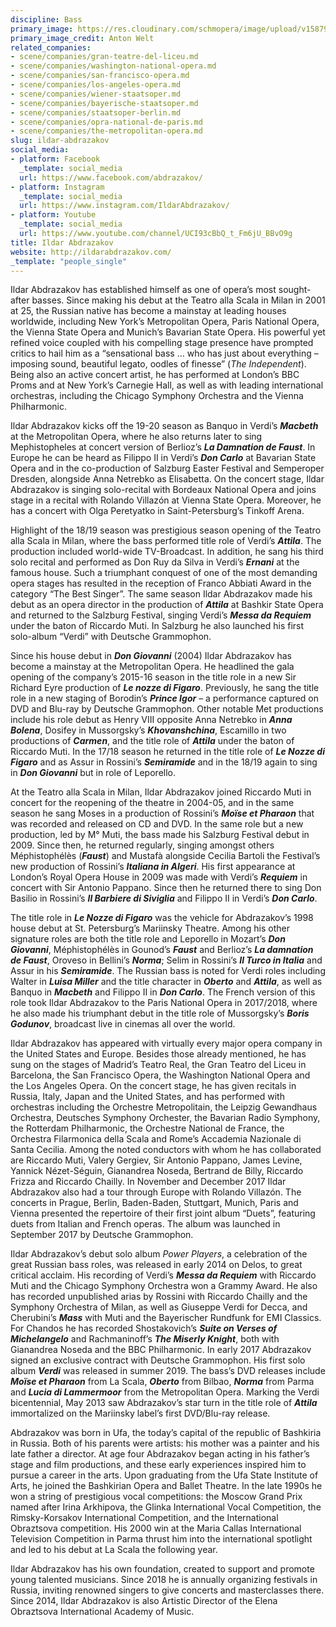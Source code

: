```yaml
---
discipline: Bass
primary_image: https://res.cloudinary.com/schmopera/image/upload/v1587928711/media/2020/04/IldarAbdrazakov-AntonWelt_ish0mk.png
primary_image_credit: Anton Welt
related_companies:
- scene/companies/gran-teatre-del-liceu.md
- scene/companies/washington-national-opera.md
- scene/companies/san-francisco-opera.md
- scene/companies/los-angeles-opera.md
- scene/companies/wiener-staatsoper.md
- scene/companies/bayerische-staatsoper.md
- scene/companies/staatsoper-berlin.md
- scene/companies/opra-national-de-paris.md
- scene/companies/the-metropolitan-opera.md
slug: ildar-abdrazakov
social_media:
- platform: Facebook
  _template: social_media
  url: https://www.facebook.com/abdrazakov/
- platform: Instagram
  _template: social_media
  url: https://www.instagram.com/IldarAbdrazakov/
- platform: Youtube
  _template: social_media
  url: https://www.youtube.com/channel/UCI93cBbQ_t_Fm6jU_BBvO9g
title: Ildar Abdrazakov
website: http://ildarabdrazakov.com/
_template: "people_single"
---
```

Ildar Abdrazakov has established himself as one of opera’s most sought-after basses. Since making his debut at the Teatro alla Scala in Milan in 2001 at 25, the Russian native has become a mainstay at leading houses worldwide, including New York’s Metropolitan Opera, Paris National Opera, the Vienna State Opera and Munich’s Bavarian State Opera. His powerful yet refined voice coupled with his compelling stage presence have prompted critics to hail him as a “sensational bass … who has just about everything – imposing sound, beautiful legato, oodles of finesse” (_The Independent_). Being also an active concert artist, he has performed at London’s BBC Proms and at New York’s Carnegie Hall, as well as with leading international orchestras, including the Chicago Symphony Orchestra and the Vienna Philharmonic.

Ildar Abdrazakov kicks off the 19-20 season as Banquo in Verdi’s **_Macbeth_** at the Metropolitan Opera, where he also returns later to sing Mephistopheles at concert version of Berlioz’s **_La Damnation de Faust_**. In Europe he can be heard as Filippo II in Verdi’s **_Don Carlo_** at Bavarian State Opera and in the co-production of Salzburg Easter Festival and Semperoper Dresden, alongside Anna Netrebko as Elisabetta. On the concert stage, Ildar Abdrazakov is singing solo-recital with Bordeaux National Opera and joins stage in a recital with Rolando Villazón at Vienna State Opera. Moreover, he has a concert with Olga Peretyatko in Saint-Petersburg’s Tinkoff Arena.

Highlight of the 18/19 season was prestigious season opening of the Teatro alla Scala in Milan, where the bass performed title role of Verdi’s **_Attila_**. The production included world-wide TV-Broadcast. In addition, he sang his third solo recital and performed as Don Ruy da Silva in Verdi’s **_Ernani_** at the famous house. Such a triumphant conquest of one of the most demanding opera stages has resulted in the reception of Franco Abbiati Award in the category “The Best Singer”. The same season Ildar Abdrazakov made his debut as an opera director in the production of **_Attila_** at Bashkir State Opera and returned to the Salzburg Festival, singing Verdi’s **_Messa da Requiem_** under the baton of Riccardo Muti. In Salzburg he also launched his first solo-album “Verdi” with Deutsche Grammophon.

Since his house debut in **_Don Giovanni_** (2004) Ildar Abdrazakov has become a mainstay at the Metropolitan Opera. He headlined the gala opening of the company’s 2015-16 season in the title role in a new Sir Richard Eyre production of **_Le nozze di Figaro_**. Previously, he sang the title role in a new staging of Borodin’s **_Prince Igor_** – a performance captured on DVD and Blu-ray by Deutsche Grammophon. Other notable Met productions include his role debut as Henry VIII opposite Anna Netrebko in **_Anna Bolena_**, Dosifey in Mussorgsky’s **_Khovanshchina_**, Escamillo in two productions of **_Carmen_**, and the title role of **_Attila_** under the baton of Riccardo Muti. In the 17/18 season he returned in the title role of **_Le Nozze di Figaro_** and as Assur in Rossini’s **_Semiramide_** and in the 18/19 again to sing in **_Don Giovanni_** but in role of Leporello.

At the Teatro alla Scala in Milan, Ildar Abdrazakov joined Riccardo Muti in concert for the reopening of the theatre in 2004-05, and in the same season he sang Moses in a production of Rossini’s **_Moïse et Pharaon_** that was recorded and released on CD and DVD. In the same role but a new production, led by M° Muti, the bass made his Salzburg Festival debut in 2009. Since then, he returned regularly, singing amongst others Méphistophélès (**_Faust_**) and Mustafà alongside Cecilia Bartoli the Festival’s new production of Rossini’s **_Italiana in Algeri_**. His first appearance at London’s Royal Opera House in 2009 was made with Verdi’s **_Requiem_** in concert with Sir Antonio Pappano. Since then he returned there to sing Don Basilio in Rossini’s **_Il Barbiere di Siviglia_** and Filippo II in Verdi’s **_Don Carlo_**.

The title role in **_Le Nozze di Figaro_** was the vehicle for Abdrazakov’s 1998 house debut at St. Petersburg’s Mariinsky Theatre. Among his other signature roles are both the title role and Leporello in Mozart’s **_Don Giovanni_**, Méphistophélès in Gounod’s **_Faust_** and Berlioz’s **_La damnation de Faust_**, Oroveso in Bellini’s **_Norma_**; Selim in Rossini’s **_Il Turco in Italia_** and Assur in his **_Semiramide_**. The Russian bass is noted for Verdi roles including Walter in **_Luisa Miller_** and the title character in **_Oberto_** and **_Attila_**, as well as Banquo in **_Macbeth_** and Filippo II in **_Don Carlo_**. The French version of this role took Ildar Abdrazakov to the Paris National Opera in 2017/2018, where he also made his triumphant debut in the title role of Mussorgsky’s **_Boris Godunov_**, broadcast live in cinemas all over the world.

Ildar Abdrazakov has appeared with virtually every major opera company in the United States and Europe. Besides those already mentioned, he has sung on the stages of Madrid’s Teatro Real, the Gran Teatro del Liceu in Barcelona, the San Francisco Opera, the Washington National Opera and the Los Angeles Opera. On the concert stage, he has given recitals in Russia, Italy, Japan and the United States, and has performed with orchestras including the Orchestre Metropolitain, the Leipzig Gewandhaus Orchestra, Deutsches Symphony Orchester, the Bavarian Radio Symphony, the Rotterdam Philharmonic, the Orchestre National de France, the Orchestra Filarmonica della Scala and Rome’s Accademia Nazionale di Santa Cecilia. Among the noted conductors with whom he has collaborated are Riccardo Muti, Valery Gergiev, Sir Antonio Pappano, James Levine, Yannick Nézet-Séguin, Gianandrea Noseda, Bertrand de Billy, Riccardo Frizza and Riccardo Chailly. In November and December 2017 Ildar Abdrazakov also had a tour through Europe with Rolando Villazón. The concerts in Prague, Berlin, Baden-Baden, Stuttgart, Munich, Paris and Vienna presented the repertoire of their first joint album “Duets”, featuring duets from Italian and French operas. The album was launched in September 2017 by Deutsche Grammophon.

Ildar Abdrazakov’s debut solo album _Power Players_, a celebration of the great Russian bass roles, was released in early 2014 on Delos, to great critical acclaim. His recording of Verdi’s **_Messa da Requiem_** with Riccardo Muti and the Chicago Symphony Orchestra won a Grammy Award. He also has recorded unpublished arias by Rossini with Riccardo Chailly and the Symphony Orchestra of Milan, as well as Giuseppe Verdi for Decca, and Cherubini’s **_Mass_** with Muti and the Bayerischer Rundfunk for EMI Classics. For Chandos he has recorded Shostakovich’s **_Suite on Verses of Michelangelo_** and Rachmaninoff’s **_The Miserly Knight_**, both with Gianandrea Noseda and the BBC Philharmonic. In early 2017 Abdrazakov signed an exclusive contract with Deutsche Grammophon. His first solo album **_Verdi_** was released in summer 2019. The bass’s DVD releases include **_Moïse et Pharaon_** from La Scala, **_Oberto_** from Bilbao, **_Norma_** from Parma and **_Lucia di Lammermoor_** from the Metropolitan Opera. Marking the Verdi bicentennial, May 2013 saw Abdrazakov’s star turn in the title role of **_Attila_** immortalized on the Mariinsky label’s first DVD/Blu-ray release.

Abdrazakov was born in Ufa, the today’s capital of the republic of Bashkiria in Russia. Both of his parents were artists: his mother was a painter and his late father a director. At age four Abdrazakov began acting in his father’s stage and film productions, and these early experiences inspired him to pursue a career in the arts. Upon graduating from the Ufa State Institute of Arts, he joined the Bashkirian Opera and Ballet Theatre. In the late 1990s he won a string of prestigious vocal competitions: the Moscow Grand Prix named after Irina Arkhipova, the Glinka International Vocal Competition, the Rimsky-Korsakov International Competition, and the International Obraztsova competition. His 2000 win at the Maria Callas International Television Competition in Parma thrust him into the international spotlight and led to his debut at La Scala the following year.

Ildar Abdrazakov has his own foundation, created to support and promote young talented musicians. Since 2018 he is annually organizing festivals in Russia, inviting renowned singers to give concerts and masterclasses there. Since 2014, Ildar Abdrazakov is also Artistic Director of the Elena Obraztsova International Academy of Music.